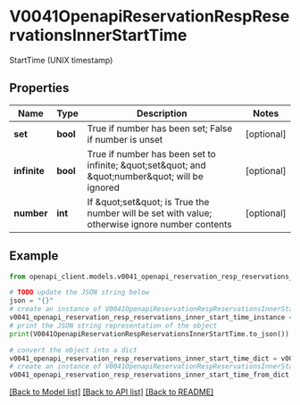 # V0041OpenapiReservationRespReservationsInnerStartTime

StartTime (UNIX timestamp)

## Properties

Name | Type | Description | Notes
------------ | ------------- | ------------- | -------------
**set** | **bool** | True if number has been set; False if number is unset | [optional] 
**infinite** | **bool** | True if number has been set to infinite; \&quot;set\&quot; and \&quot;number\&quot; will be ignored | [optional] 
**number** | **int** | If \&quot;set\&quot; is True the number will be set with value; otherwise ignore number contents | [optional] 

## Example

```python
from openapi_client.models.v0041_openapi_reservation_resp_reservations_inner_start_time import V0041OpenapiReservationRespReservationsInnerStartTime

# TODO update the JSON string below
json = "{}"
# create an instance of V0041OpenapiReservationRespReservationsInnerStartTime from a JSON string
v0041_openapi_reservation_resp_reservations_inner_start_time_instance = V0041OpenapiReservationRespReservationsInnerStartTime.from_json(json)
# print the JSON string representation of the object
print(V0041OpenapiReservationRespReservationsInnerStartTime.to_json())

# convert the object into a dict
v0041_openapi_reservation_resp_reservations_inner_start_time_dict = v0041_openapi_reservation_resp_reservations_inner_start_time_instance.to_dict()
# create an instance of V0041OpenapiReservationRespReservationsInnerStartTime from a dict
v0041_openapi_reservation_resp_reservations_inner_start_time_from_dict = V0041OpenapiReservationRespReservationsInnerStartTime.from_dict(v0041_openapi_reservation_resp_reservations_inner_start_time_dict)
```
[[Back to Model list]](../README.md#documentation-for-models) [[Back to API list]](../README.md#documentation-for-api-endpoints) [[Back to README]](../README.md)


